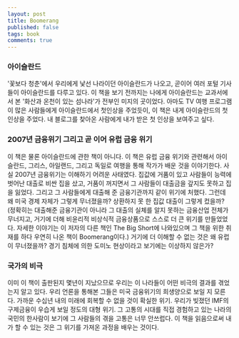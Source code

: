 ```yaml
---
layout: post
title: Boomerang
published: false
tags: book
comments: true
---
```


### 아이슬란드
  '꽃보다 청춘'에서 우리에게 낯선 나라이던 아이슬란드가 나오고, 곧이어 여러 포털 기사들이 아이슬란드를 다루고 있다.
  이 책을 보기 전까지는 나에게 아이슬란드는 교과서에서 본 '화산과 온천이 있는 섬나라'가 전부인 미지의 곳이었다. 
  아마도 TV 여행 프로그램이 많은 사람들에게 아이슬란드에서 첫인상을 주었듯이, 이 책은 내게 아이슬란드의 첫 인상을 주었다. 
  내 블로그를 찾아온 사람에게 내가 받은 첫 인상을 보여주고 싶다.
  
### 2007년 금융위기 그리고 곧 이어 유럽 금융 위기
  이 책은 물론 아이슬란드에 관한 책이 아니다. 
  이 책은 유럽 금융 위기와 관련해서 아이슬란드, 그리스, 아일랜드, 그리고 독일로 여행을 통해 작가가 배운 것을 이야기한다.
  사실 2007년 금융위기는 이해하기 어려운 사태였다. 
  집값에 거품이 있고 사람들이 능력에 벗어난 대출로 비싼 집을 샀고, 거품이 꺼지면서 그 사람들이 대출금을 갚지도 못하고 집을 잃었다.
  그리고 그 사람들에게 대출해 준 금융기관까지 같이 위기에 처했다. 그런데 왜 미국 경제 자체가 그렇게 무너졌을까? 상환하지 못 한 집값 대출이 그렇게 컸을까?
  (정확히는 대출해준 금융기관이 아니라 그 대출의 실체를 알지 못하는 금융산업 전체가 무너지고, 거기에 더해 비윤리적 비상식적 금융상품으로 스스로 더 큰 위기를 만들었었다.
  자세한 이야기는 이 저자의 다른 책인 The Big Short에 나와있으며 그 책을 위한 취재를 하다 우연히 나온 책이 Boomerang이다.)
  거기에 더 이해할 수 없는 것은 왜 유럽이 무너졌을까? 경기 침체에 의한 도미노 현상이라고 보기에는 이상하지 않은가?
  
### 국가의 비극
  이미 이 책이 출판된지 몇년이 지났으므로 우리는 이 나라들이 어떤 비극의 결과를 겪었는지 알고 있다.
  우리 언론을 통해본 그들은 미국 금융위기의 희생양으로 보일 지 모른다.
  가까운 수십년 내의 미래에 회복할 수 없을 것이 확실한 위기. 우리가 빚졌던 IMF의 구제금융이 우습게 보일 정도의 대형 위기. 
  그 고통의 시대를 직접 경험하고 있는 나라의 국민의 한사람이 보기에 그 사람들의 겪을 고통은 너무 안쓰럽다.
  이 책을 읽음으로써 내가 할 수 있는 것은 그 위기를 가져온 과정을 배우는 것이다. 
  
  
  
  
  
  
  
  
